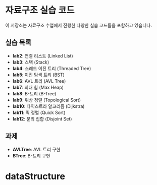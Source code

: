 # 자료구조 실습 코드

이 저장소는 자료구조 수업에서 진행한 다양한 실습 코드들을 포함하고 있습니다.

## 실습 목록

- **lab2**: 연결 리스트 (Linked List)
- **lab3**: 스택 (Stack)
- **lab4**: 스레드 이진 트리 (Threaded Tree)
- **lab5**: 이진 탐색 트리 (BST)
- **lab6**: AVL 트리 (AVL Tree)
- **lab7**: 최대 힙 (Max Heap)
- **lab8**: B-트리 (B-Tree)
- **lab9**: 위상 정렬 (Topological Sort)
- **lab10**: 다익스트라 알고리즘 (Dijkstra)
- **lab11**: 퀵 정렬 (Quick Sort)
- **lab12**: 분리 집합 (Disjoint Set)

## 과제

- **AVLTree**: AVL 트리 구현
- **BTree**: B-트리 구현

# dataStructure
